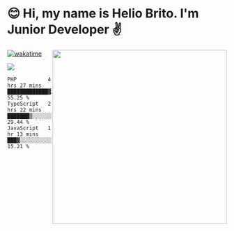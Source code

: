  # 😊 Hi, my name is Helio Brito. I'm Junior Developer ✌️

<img src="https://github-readme-stats.vercel.app/api?username=helioh3&show_icons=true&count_private=true&theme=gruvbox" min-width="400px" max-width="400px" width="400px" align="right" />

[![wakatime](https://wakatime.com/badge/user/ce1da5e2-69aa-40b1-a2f3-97124b30e813.svg)](https://wakatime.com/@ce1da5e2-69aa-40b1-a2f3-97124b30e813)

<p align="left">
  <a href="https://t.me/helioh3" target="_blank" rel="noopener noreferrer" alt="Telegram">
  <img src="https://img.shields.io/badge/Telegram-2CA5E0?style=for-the-badge&logo=telegram&logoColor=white" /></a>
</p>

<!--START_SECTION:waka-->
```text
PHP          4 hrs 27 mins   █████████████▓░░░░░░░░░░░   55.25 % 
TypeScript   2 hrs 22 mins   ███████▒░░░░░░░░░░░░░░░░░   29.44 % 
JavaScript   1 hr 13 mins    ███▓░░░░░░░░░░░░░░░░░░░░░   15.21 % 
```
<!--END_SECTION:waka-->
